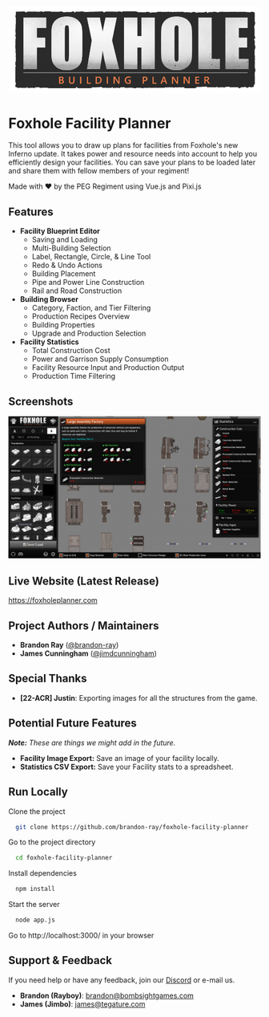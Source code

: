 ![Foxhole Facility Planner](public/assets/logo.webp)
# Foxhole Facility Planner

This tool allows you to draw up plans for facilities from Foxhole's new Inferno update. It takes power and resource needs into account to help you efficiently design your facilities. You can save your plans to be loaded later and share them with fellow members of your regiment!

Made with ❤️ by the PEG Regiment using Vue.js and Pixi.js
## Features

- **Facility Blueprint Editor**
    - Saving and Loading
    - Multi-Building Selection
    - Label, Rectangle, Circle, & Line Tool
    - Redo & Undo Actions
    - Building Placement
    - Pipe and Power Line Construction
    - Rail and Road Construction
- **Building Browser**
    - Category, Faction, and Tier Filtering
    - Production Recipes Overview
    - Building Properties
    - Upgrade and Production Selection
- **Facility Statistics**
    - Total Construction Cost
    - Power and Garrison Supply Consumption
    - Facility Resource Input and Production Output
    - Production Time Filtering

## Screenshots

![Screenshot](public/assets/screenshot5.jpg)


## Live Website (Latest Release)

https://foxholeplanner.com


## Project Authors / Maintainers

- **Brandon Ray** ([@brandon-ray](https://github.com/brandon-ray))
- **James Cunningham** ([@jimdcunningham](https://github.com/jimdcunningham))

## Special Thanks
- **[22-ACR] Justin**: Exporting images for all the structures from the game.

## Potential Future Features 
***Note:** These are things we might add in the future.*

- **Facility Image Export:** Save an image of your facility locally.
- **Statistics CSV Export:** Save your Facility stats to a spreadsheet.

## Run Locally

Clone the project

```bash
  git clone https://github.com/brandon-ray/foxhole-facility-planner
```

Go to the project directory

```bash
  cd foxhole-facility-planner
```

Install dependencies

```bash
  npm install
```

Start the server

```bash
  node app.js
```

Go to http://localhost:3000/ in your browser
## Support & Feedback

If you need help or have any feedback, join our [Discord](https://discord.gg/2hgaMQN26s) or e-mail us.
- **Brandon (Rayboy)**: brandon@bombsightgames.com
- **James (Jimbo)**: james@tegature.com